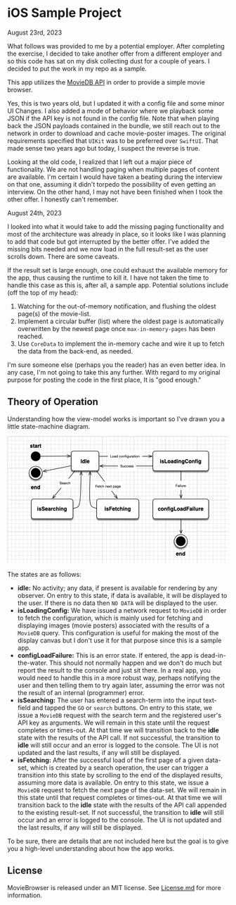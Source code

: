 # iOS Sample Project
August 23rd, 2023

What follows was provided to me by a potential employer. After completing the exercise, I decided to take another offer from a different employer and so this code has sat on my disk collecting dust for a couple of years. I decided to put the work in my repo as a sample. 

This app utilizes the [MovieDB API](https://developer.themoviedb.org) in order to provide a simple movie browser.

Yes, this is two years old, but I updated it with a config file and some minor UI Changes. I also added a mode of behavior where we playback some JSON if the API key is not found in the config file. Note that when playing back the JSON payloads contained in the bundle, we still reach out to the network in order to download and cache movie-poster images. The original requirements specified that `UIKit` was to be preferred over `SwiftUI`. That made sense two years ago but today, I suspect the reverse is true.

Looking at the old code, I realized that I left out a major piece of functionality. We are not handling paging when multiple pages of content are available. I'm certain I would have taken a beating during the interview on that one, assuming it didn't torpedo the possibility of even getting an interview. On the other hand, I may not have been finished when I took the other offer. I honestly can't remember.

August 24th, 2023

I looked into what it would take to add the missing paging functionality and most of the architecture was already in place, so it looks like I was planning to add that code but got interrupted by the better offer. I've added the missing bits needed and we now load in the full result-set as the user scrolls down. There are some caveats.

If the result set is large enough, one could exhaust the available memory for the app, thus causing the runtime to kill it. I have not taken the time to handle this case as this is, after all, a sample app. Potential solutions include (off the top of my head):

1. Watching for the out-of-memory notification, and flushing the oldest page(s) of the movie-list.
2. Implement a circular buffer (list) where the oldest page is automatically overwritten by the newest page once `max-in-memory-pages` has been reached.
3. Use `CoreData` to implement the in-memory cache and wire it up to fetch the data from the back-end, as needed.

I'm sure someone else (perhaps you the reader) has an even better idea. In any case, I'm not going to take this any further. With regard to my original purpose for posting the code in the first place, It is "good enough."

## Theory of Operation
Understanding how the view-model works is important so I've drawn you a little state-machine diagram.

![MovieList State Machine](MovieListFSM.png)

The states are as follows:

* **idle:** No activity; any data, if present is available for rendering by any observer. On entry to this state, if data is available, it will be displayed to the user. If there is no data then `NO DATA` will be displayed to the user.
* **isLoadingConfig:** We have issued a network request to `MovieDB` in order to fetch the configuration, which is mainly used for fetching and displaying images (movie posters) associated with the results of a `MovieDB` query. This configuration is useful for making the most of the display canvas but I don't use it for that purpose since this is a sample app.
* **configLoadFailure:** This is an error state. If entered, the app is dead-in-the-water. This should not normally happen and we don't do much but report the result to the console and just sit there. In a real app, you would need to handle this in a more robust way, perhaps notifying the user and then telling them to try again later, assuming the error was not the result of an internal (programmer) error.
* **isSearching:** The user has entered a search-term into the input text-field and tapped the `GO` or `search` buttons. On entry to this state, we issue a `MovieDB` request with the search term and the registered user's API key as arguments. We will remain in this state until the request completes or times-out. At that time we will transition back to the **idle** state with the results of the API call. If not successful, the transition to **idle** will still occur and an error is logged to the console. The UI is not updated and the last results, if any will still be displayed.
* **isFetching:** After the successful load of the first page of a given data-set, which is created by a search operation, the user can trigger a transition into this state by scrolling to the end of the displayed results, assuming more data is available. On entry to this state, we issue a `MovieDB` request to fetch the next page of the data-set. We will remain in this state until that request completes or times-out. At that time we will transition back to the **idle** state with the results of the API call appended to the existing result-set. If not successful, the transition to **idle** will still occur and an error is logged to the console. The UI is not updated and the last results, if any will still be displayed.

To be sure, there are details that are not included here but the goal is to give you a high-level understanding about how the app works.

## License
MovieBrowser is released under an MIT license. See [License.md](https://github.com/StateMachineJunkie/MovieBrowser/blob/master/License.md) for more information.
